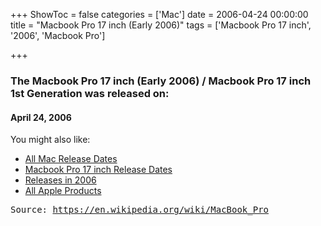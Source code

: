 +++
ShowToc = false
categories = ['Mac']
date = 2006-04-24 00:00:00
title = "Macbook Pro 17 inch (Early 2006)"
tags = ['Macbook Pro 17 inch', '2006', 'Macbook Pro']

+++

### The Macbook Pro 17 inch (Early 2006) / Macbook Pro 17 inch 1st Generation was released on: 
#### April 24, 2006


<!--more-->


    
You might also like:

- [All Mac Release Dates](https://AppleReleaseDate.com/categories/mac/)
- [Macbook Pro 17 inch Release Dates](https://AppleReleaseDate.com/tags/macbook-pro-17-inch/)
- [Releases in 2006](https://AppleReleaseDate.com/tags/2006/)
- [All Apple Products](https://AppleReleaseDate.com/categories/)



<kbd> Source: https://en.wikipedia.org/wiki/MacBook_Pro</kbd>

